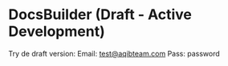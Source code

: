 # DocsBuilder (Draft - Active Development)

Try de draft version:
Email: test@aqibteam.com
Pass: password
